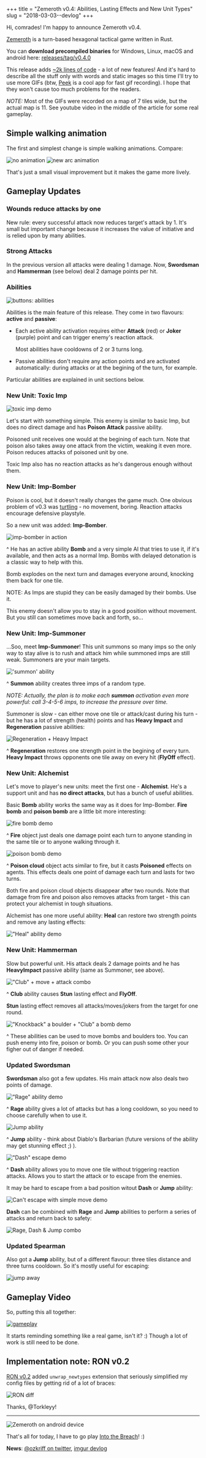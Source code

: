 +++
title = "Zemeroth v0.4: Abilities, Lasting Effects and New Unit Types"
slug = "2018-03-03--devlog"
+++

Hi, comrades! I'm happy to announce Zemeroth v0.4.

[Zemeroth] is a turn-based hexagonal tactical game written in Rust.

You can **download precompiled binaries** for Windows, Linux, macOS and android here:
[releases/tag/v0.4.0](https://github.com/ozkriff/zemeroth/releases/tag/v0.4.0)

This release adds [~2k lines of code][tokei] - a lot of new features!
And it's hard to describe all the stuff only with words and static images
so this time I'll try to use more GIFs
(btw, [Peek] is a cool app for fast gif recording).
I hope that they won't cause too much problems for the readers.

_NOTE:_ Most of the GIFs were recorded on a map of 7 tiles wide,
but the actual map is 11.
See youtube video in the middle of the article for some real gameplay.

## Simple walking animation

The first and simplest change is simple walking animations.
Compare:

![no animation](2018-03-03-move-pre.gif)
![new arc animation](2018-03-03-move-now.gif)

That's just a small visual improvement but it makes the game more lively.

## Gameplay Updates

### Wounds reduce attacks by one

New rule: every successful attack now reduces target's attack by 1.
It's small but important change because it increases the value of initiative
and is relied upon by many abilities.

### Strong Attacks

In the previous version all attacks were dealing 1 damage.
Now, **Swordsman** and **Hammerman** (see below) deal 2 damage points per hit.

### Abilities

![buttons: abilities](2018-03-03--abilities-buttons-swordsman.png)

Abilities is the main feature of this release.
They come in two flavours: **active** and **passive**:

- Each active ability activation requires either **Attack** (red)
    or **Joker** (purple) point and can trigger enemy's reaction attack.

    Most abilities have cooldowns of 2 or 3 turns long.

- Passive abilities don't require any action points and are activated automatically:
    during attacks or at the begining of the turn, for example.

Particular abilities are explained in unit sections below.

### New Unit: Toxic Imp

![toxic imp demo](2018-03-03-imp-poison.gif)

Let's start with something simple.
This enemy is similar to basic Imp, but does no direct damage
and has **Poison Attack** passive ability.

Poisoned unit receives one would at the begining of each turn.
Note that poison also takes away one attack from the victim,
weaking it even more.
Poison reduces attacks of poisoned unit by one.

Toxic Imp also has no reaction attacks as he's dangerous enough without them.

### New Unit: Imp-Bomber

Poison is cool, but it doesn't really changes the game much.
One obvious problem of v0.3 was [turtling](http://keithburgun.net/turtling) -
no movement, boring.
Reaction attacks encourage defensive playstyle.

So a new unit was added: **Imp-Bomber**.

![imp-bomber in action](2018-03-03--imp-bomb-attack.gif)

^ He has an active ability **Bomb** and a very simple AI
that tries to use it, if it's available, and then acts as a normal Imp.
Bombs with delayed detonation is a classic way to help with this.

Bomb explodes on the next turn and damages everyone around,
knocking them back for one tile.

NOTE: As Imps are stupid they can be easily damaged by their bombs. Use it.

This enemy doesn't allow you to stay in a good position without movement.
But you still can sometimes move back and forth, so...

### New Unit: Imp-Summoner

...Soo, meet **Imp-Summoner**!
This unit summons so many imps so the only way to stay alive
is to rush and attack him while summoned imps are still weak.
Summoners are your main targets.

!['summon' ability](2018-03-03--ability-summon.gif)

^ **Summon** ability creates three imps of a random type.

_NOTE: Actually, the plan is to make each **summon** activation even more powerful:
call 3-4-5-6 imps, to increase the pressure over time._

Summoner is slow - сan either move one tile or attack/cast during his turn -
but he has a lot of strength (health) points
and has **Heavy Impact** and **Regeneration** passive abilities:

![Regeneration + Heavy Impact](2018-03-03--summoner-regeneration-hit.gif)

^ **Regeneration** restores one strength point in the begining of every turn.
**Heavy Impact** throws opponents one tile away on every hit (**FlyOff** effect).

### New Unit: Alchemist

Let's move to player's new units: meet the first one - **Alchemist**.
He's a support unit and has **no direct attacks**,
but has a bunch of useful abilities.

Basic **Bomb** ability works the same way as it does for Imp-Bomber.
**Fire bomb** and **poison bomb** are a little bit more interesting:

![fire bomb demo](2018-03-03-fire-bomb.gif)

^ **Fire** object just deals one damage point each turn
to anyone standing in the same tile
or to anyone walking through it.

![poison bomb demo](2018-03-03-poison-bomb.gif)

^ **Poison cloud** object acts similar to fire,
but it casts **Poisoned** effects on agents.
This effects deals one point of damage each turn and lasts for two turns.

Both fire and poison cloud objects disappear after two rounds.
Note that damage from fire and poison also removes attacks from target -
this can protect your alchemist in tough situations.

Alchemist has one more useful ability:
**Heal** can restore two strength points and remove any lasting effects:

!["Heal" ability demo](2018-03-03-heal.gif)

### New Unit: Hammerman

Slow but powerful unit. His attack deals 2 damage points
and he has **HeavyImpact** passive ability (same as Summoner, see above).

!["Club" + move + attack combo](2018-03-03--hammerman-club-hit.gif)

^ **Club** ability causes **Stun** lasting effect and **FlyOff**.

**Stun** lasting effect removes all attacks/moves/jokers
from the target for one round.

!["Knockback" a boulder + "Club" a bomb demo](2018-03-03-club-knockback.gif)

^ These abilities can be used to move bombs and boulders too.
You can push enemy into fire, poison or bomb.
Or you can push some other your figher out of danger if needed.

### Updated Swordsman

**Swordsman** also got a few updates.
His main attack now also deals two points of damage.

!["Rage" ability demo](2018-03-03--rage.gif)

^ **Rage** ability gives a lot of attacks but has a long cooldown,
so you need to choose carefully when to use it.

![Jump ability](2018-03-03--swordsman-jump.gif)

^ **Jump** ability - think about Diablo's Barbarian
(future versions of the ability may get stunning effect ;) ).

!["Dash" escape demo](2018-03-03-dash-away.gif)

^ **Dash** ability allows you to
move one tile without triggering reaction attacks.
Allows you to start the attack or to escape from the enemies.

It may be hard to escape from a bad position witout **Dash** or **Jump** ability:

![Can't escape with simple move demo](2018-03-03-no-dash-escape-attempt.gif)

**Dash** can be combined with **Rage** and **Jump** abilities to perform
a series of attacks and return back to safety:

![Rage, Dash & Jump combo](2018-03-03--swordsman-combo.gif)

### Updated Spearman

Also got a **Jump** ability, but of a different flavour:
three tiles distance and three turns cooldown.
So it's mostly useful for escaping:

![jump away](2018-03-03--spearman-jump-away.gif)

## Gameplay Video

So, putting this all together:

[![gameplay](gameplay-vide-preview.png)](https://www.youtube.com/watch?v=DpDyVFpoDSQ)

It starts reminding something like a real game, isn't it? :)
Though a lot of work is still need to be done.

## Implementation note: RON v0.2

[RON v0.2](https://github.com/ron-rs/ron/releases/tag/v0.2)
added `unwrap_newtypes` extension that seriously simplified my config files
by getting rid of a lot of braces:

![RON diff](2018-03-03--ron-diff.gif)

Thanks, @Torkleyy!

------

![Zemeroth on android device](2018-03-03-phone.gif)

That's all for today, I have to go play [Into the Breach][itb]! :)

**News**: [@ozkriff on twitter](https://twitter.com/ozkriff),
[imgur devlog](imgur.com/a/SMVqO)

[Zemeroth]: https://github.com/ozkriff/zemeroth
[tokei]: https://github.com/Aaronepower/tokei
[Peek]: https://github.com/phw/peek
[itb]: http://store.steampowered.com/app/590380/Into_the_Breach
